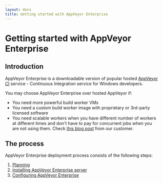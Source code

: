 ```yaml
---
layout: docs
title: Getting started with AppVeyor Enterprise
---
```


# Getting started with AppVeyor Enterprise

## Introduction

AppVeyor Enterprise is a downloadable version of popular hosted [AppVeyor CI](https://www.appveyor.com) service - Continuous Integration service for Windows developers.

You may choose AppVeyor Enterprise over hosted AppVeyor if:

* You need more powerful build worker VMs
* You need a custom build worker image with proprietary or 3rd-party licensed software
* You need scalable workers when you have different number of workers at different times and don't have to pay for concurrent jobs when you are not using them. Check [this blog post](http://www.mindkin.co.nz/blog/2017/8/8/scale-your-ci-by-the-minute) from our customer.

## The process

AppVeyor Enterprise deployment process consists of the following steps:

1. [Planning](/docs/enterprise/planning/)
2. [Installing AppVeyor Enterprise server](/docs/enterprise/installation/)
3. [Configuring AppVeyor Enterprise](/docs/enterprise/configuration/)